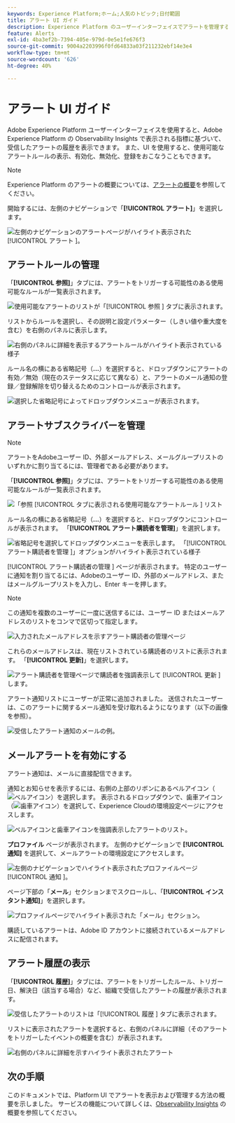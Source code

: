 ```yaml
---
keywords: Experience Platform;ホーム;人気のトピック;日付範囲
title: アラート UI ガイド
description: Experience Platform のユーザーインターフェイスでアラートを管理する方法を説明します。
feature: Alerts
exl-id: 4ba3ef2b-7394-405e-979d-0e5e1fe676f3
source-git-commit: 9004a2203996f0fd64833a03f211232ebf14e3e4
workflow-type: tm+mt
source-wordcount: '626'
ht-degree: 40%

---
```


# アラート UI ガイド

Adobe Experience Platform ユーザーインターフェイスを使用すると、Adobe Experience Platform の Observability Insights で表示される指標に基づいて、受信したアラートの履歴を表示できます。 また、UI を使用すると、使用可能なアラートルールの表示、有効化、無効化、登録をおこなうこともできます。

>[!NOTE]
>
>Experience Platform のアラートの概要については、[アラートの概要](./overview.md)を参照してください。

開始するには、左側のナビゲーションで「**[!UICONTROL アラート]**」を選択します。

![ 左側のナビゲーションのアラートページがハイライト表示された [!UICONTROL  アラート ]。](../images/alerts/ui/workspace.png)

## アラートルールの管理

「**[!UICONTROL 参照]**」タブには、アラートをトリガーする可能性のある使用可能なルールが一覧表示されます。

![ 使用可能なアラートのリストが「[!UICONTROL  参照 ] タブに表示されます。](../images/alerts/ui/rules.png)

リストからルールを選択し、その説明と設定パラメーター（しきい値や重大度を含む）を右側のパネルに表示します。

![ 右側のパネルに詳細を表示するアラートルールがハイライト表示されている様子 ](../images/alerts/ui/rule-details.png)

ルール名の横にある省略記号（**...**）を選択すると、ドロップダウンにアラートの有効／無効（現在のステータスに応じて異なる）と、アラートのメール通知の登録／登録解除を切り替えるためのコントロールが表示されます。

![ 選択した省略記号によってドロップダウンメニューが表示されます。](../images/alerts/ui/disable-subscribe.png)

## アラートサブスクライバーを管理

>[!NOTE]
>
> アラートをAdobeユーザー ID、外部メールアドレス、メールグループリストのいずれかに割り当てるには、管理者である必要があります。

「**[!UICONTROL 参照]**」タブには、アラートをトリガーする可能性のある使用可能なルールが一覧表示されます。

![ 「参照 [!UICONTROL  タブに表示される使用可能なアラートルール ] リスト ](../images/alerts/ui/rules.png)

ルール名の横にある省略記号（**...**）を選択すると、ドロップダウンにコントロールが表示されます。 「**[!UICONTROL アラート購読者を管理]**」を選択します。

![ 省略記号を選択してドロップダウンメニューを表示します。 「[!UICONTROL  アラート購読者を管理 ]」オプションがハイライト表示されている様子 ](../images/alerts/ui/manage-alert-subscribers.png)

[!UICONTROL  アラート購読者の管理 ] ページが表示されます。 特定のユーザーに通知を割り当てるには、Adobeのユーザー ID、外部のメールアドレス、またはメールグループリストを入力し、Enter キーを押します。

>[!NOTE]
>
>この通知を複数のユーザーに一度に送信するには、ユーザー ID またはメールアドレスのリストをコンマで区切って指定します。

![ 入力されたメールアドレスを示すアラート購読者の管理ページ ](../images/alerts/ui/manage-alert-add-email.png)

これらのメールアドレスは、現在リストされている購読者のリストに表示されます。 「**[!UICONTROL 更新]**」を選択します。

![ アラート購読者を管理ページで購読者を強調表示して [!UICONTROL  更新 ] します。](../images/alerts/ui/manage-alert-subscribers-added-email.png)

アラート通知リストにユーザーが正常に追加されました。 送信されたユーザーは、このアラートに関するメール通知を受け取れるようになります（以下の画像を参照）。

![ 受信したアラート通知のメールの例。](../images/alerts/ui/manage-alert-subscribers-email.png)

## メールアラートを有効にする

アラート通知は、メールに直接配信できます。

通知とお知らせを表示するには、右側の上部のリボンにあるベルアイコン（![ ベルアイコン ](/help/images/icons/bell.png)）を選択します。 表示されるドロップダウンで、歯車アイコン（![ 歯車アイコン ](/help/images/icons/settings.png)）を選択して、Experience Cloudの環境設定ページにアクセスします。

![ ベルアイコンと歯車アイコンを強調表示したアラートのリスト。](../images/alerts/ui/edit-preferences.png)

**プロファイル** ページが表示されます。 左側のナビゲーションで **[!UICONTROL 通知]** を選択して、メールアラートの環境設定にアクセスします。

![ 左側のナビゲーションでハイライト表示されたプロファイルページ [!UICONTROL  通知 ]。](../images/alerts/ui/profile.png)

ページ下部の「**メール**」セクションまでスクロールし、「**[!UICONTROL インスタント通知]**」を選択します。

![ プロファイルページでハイライト表示された「メール」セクション。](../images/alerts/ui/notifications.png)

購読しているアラートは、Adobe ID アカウントに接続されているメールアドレスに配信されます。

## アラート履歴の表示

「**[!UICONTROL 履歴]**」タブには、アラートをトリガーしたルール、トリガー日、解決日（該当する場合）など、組織で受信したアラートの履歴が表示されます。

![ 受信したアラートのリストは「[!UICONTROL  履歴 ] タブに表示されます。](../images/alerts/ui/history.png)

リストに表示されたアラートを選択すると、右側のパネルに詳細（そのアラートをトリガーしたイベントの概要を含む）が表示されます。

![ 右側のパネルに詳細を示すハイライト表示されたアラート ](../images/alerts/ui/history-details.png)

## 次の手順

このドキュメントでは、Platform UI でアラートを表示および管理する方法の概要を示しました。 サービスの機能について詳しくは、[Observability Insights](../home.md) の概要を参照してください。
